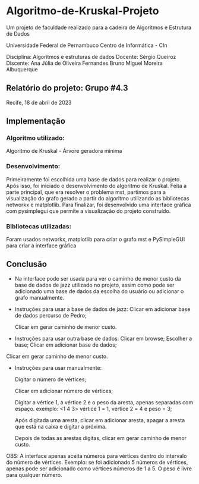 # Algoritmo-de-Kruskal-Projeto
Um projeto de faculdade realizado para a cadeira de Algoritmos e Estrutura de Dados

Universidade Federal de Pernambuco 
Centro de Informática - CIn 

Disciplina: Algoritmos e estruturas de dados
Docente: Sérgio Queiroz 
Discente: 
Ana Júlia de Oliveira Fernandes
Bruno Miguel Moreira Albuquerque


## Relatório do projeto: Grupo #4.3

Recife, 18 de abril de 2023

## Implementação
### Algoritmo utilizado:
 Algoritmo de Kruskal - Árvore geradora mínima
### Desenvolvimento: 
Primeiramente foi escolhida uma base de dados para realizar o projeto. Após isso, foi iniciado o desenvolvimento do algoritmo de Kruskal. Feita a parte principal, que era resolver o problema mst, partimos para a visualização do grafo gerado a partir do algoritmo utilizando as bibliotecas networkx e matplotlib. Para finalizar, foi desenvolvido uma interface gráfica com pysimplegui que permite a visualização do projeto construído.
### Bibliotecas utilizadas: 
 Foram usados networkx, matplotlib para criar o grafo mst e PySimpleGUI para criar a interface gráfica

## Conclusão
- Na interface pode ser usada para ver o caminho de menor custo da base de dados de jazz utilizado no projeto, assim como pode ser adicionado uma base de dados da escolha do usuário ou adicionar o grafo manualmente. 
- Instruções para usar a base de dados de jazz:
  Clicar em adicionar base de dados percurso de Pedro;

  Clicar em gerar caminho de menor custo.
- Instruções para usar outra base de dados:
  Clicar em browse;
  Escolher a base;
Clicar em adicionar base de dados;

Clicar em gerar caminho de menor custo.

- Instruções para usar manualmente:

  Digitar o número de vértices;

  Clicar em adicionar número de vértices;

  Digitar a vértice 1, a vértice 2 e o peso da aresta, apenas separadas com espaço. exemplo: <1 4 3> vértice 1 = 1, vértice 2 = 4 e peso = 3;

  Após digitada uma aresta, clicar em adicionar aresta, apagar a aresta que está na caixa e digitar a próxima.

  Depois de todas as arestas digitas, clicar em gerar caminho de menor custo.

OBS: A interface apenas aceita números para vértices dentro do intervalo do número de vértices. Exemplo: se foi adicionado 5 números de vértices, apenas pode ser adicionado como vértices números de 1 a 5. O peso é livre para qualquer número.


